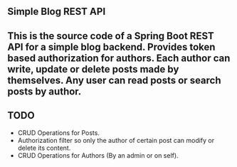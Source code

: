## Simple Blog REST API

This is the source code of a Spring Boot REST API for a simple blog backend. Provides token based authorization for authors. Each author can write, update or delete posts made by themselves. Any user can read posts or search posts by author.
---

## TODO

* CRUD Operations for Posts.
* Authorization filter so only the author of certain post can modify or delete its content.
* CRUD Operations for Authors (By an admin or on self).